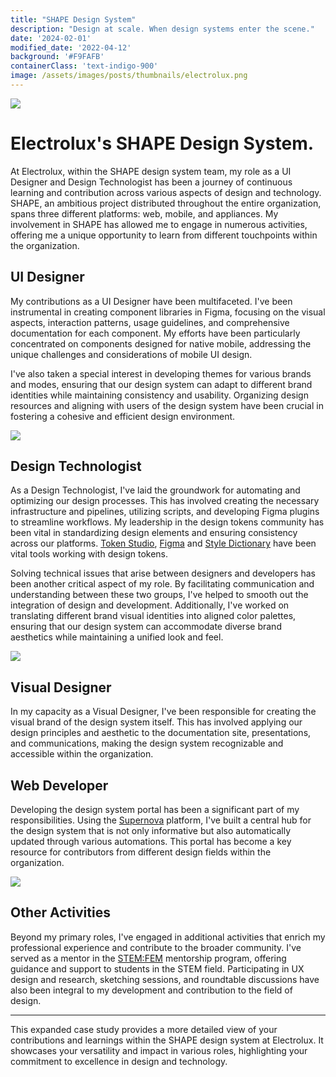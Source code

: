 ```yaml
---
title: "SHAPE Design System"
description: "Design at scale. When design systems enter the scene."
date: '2024-02-01'
modified_date: '2022-04-12'
background: '#F9FAFB'
containerClass: 'text-indigo-900'
image: /assets/images/posts/thumbnails/electrolux.png
---
```


![](/assets/images/posts/electrolux/005.png)

# Electrolux's SHAPE Design System.

At Electrolux, within the SHAPE design system team, my role as a UI Designer and Design Technologist has been a journey of continuous learning and contribution across various aspects of design and technology. SHAPE, an ambitious project distributed throughout the entire organization, spans three different platforms: web, mobile, and appliances. My involvement in SHAPE has allowed me to engage in numerous activities, offering me a unique opportunity to learn from different touchpoints within the organization.

## UI Designer

My contributions as a UI Designer have been multifaceted. I've been instrumental in creating component libraries in Figma, focusing on the visual aspects, interaction patterns, usage guidelines, and comprehensive documentation for each component. My efforts have been particularly concentrated on components designed for native mobile, addressing the unique challenges and considerations of mobile UI design.

I've also taken a special interest in developing themes for various brands and modes, ensuring that our design system can adapt to different brand identities while maintaining consistency and usability. Organizing design resources and aligning with users of the design system have been crucial in fostering a cohesive and efficient design environment.

![](/assets/images/posts/electrolux/004.png)


## Design Technologist

As a Design Technologist, I've laid the groundwork for automating and optimizing our design processes. This has involved creating the necessary infrastructure and pipelines, utilizing scripts, and developing Figma plugins to streamline workflows. My leadership in the design tokens community has been vital in standardizing design elements and ensuring consistency across our platforms. [Token Studio](https://tokens.studio/), [Figma](https://www.figma.com/) and [Style Dictionary](https://amzn.github.io/style-dictionary/#/) have been vital tools working with design tokens.

Solving technical issues that arise between designers and developers has been another critical aspect of my role. By facilitating communication and understanding between these two groups, I've helped to smooth out the integration of design and development. Additionally, I've worked on translating different brand visual identities into aligned color palettes, ensuring that our design system can accommodate diverse brand aesthetics while maintaining a unified look and feel.

![](/assets/images/posts/electrolux/001.png)

## Visual Designer

In my capacity as a Visual Designer, I've been responsible for creating the visual brand of the design system itself. This has involved applying our design principles and aesthetic to the documentation site, presentations, and communications, making the design system recognizable and accessible within the organization.

## Web Developer

Developing the design system portal has been a significant part of my responsibilities. Using the [Supernova](https://www.supernova.io/) platform, I've built a central hub for the design system that is not only informative but also automatically updated through various automations. This portal has become a key resource for contributors from different design fields within the organization.

![](/assets/images/posts/electrolux/002.png)

## Other Activities

Beyond my primary roles, I've engaged in additional activities that enrich my professional experience and contribute to the broader community. I've served as a mentor in the [STEM:FEM](https://www.electroluxgroup.com/en/electrolux-group-launches-stemfem-and-donates-100-mentorship-hours-to-stem-students-35035/) mentorship program, offering guidance and support to students in the STEM field. Participating in UX design and research, sketching sessions, and roundtable discussions have also been integral to my development and contribution to the field of design.

---

This expanded case study provides a more detailed view of your contributions and learnings within the SHAPE design system at Electrolux. It showcases your versatility and impact in various roles, highlighting your commitment to excellence in design and technology.

